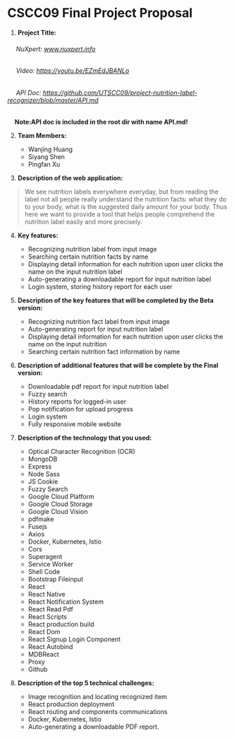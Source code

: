 # CSCC09 Final Project Proposal

1. __Project Title:__
###### &nbsp;&nbsp;&nbsp;&nbsp;&nbsp;NuXpert: www.nuxpert.info
###### &nbsp;&nbsp;&nbsp;&nbsp;&nbsp;Video:  https://youtu.be/EZmEdJBANLo
###### &nbsp;&nbsp;&nbsp;&nbsp;&nbsp;API Doc:  https://github.com/UTSCC09/project-nutrition-label-recognizer/blob/master/API.md
**&nbsp;&nbsp;&nbsp;&nbsp;&nbsp;Note:API doc is included in the root dir with name API.md!**


2. __Team Members:__
   * Wanjing Huang
   * Siyang Shen
   * Pingfan Xu

3. __Description of the web application:__
>We see nutrition labels everywhere everyday, but from reading the label not all people really understand the nutrition facts: what they do to your body, what is the suggested daily amount for your body. Thus here we want to provide a tool that helps people comprehend the nutrition label easily and more precisely.

4. __Key features:__
    * Recognizing nutrition label from input image
    * Searching certain nutrition facts by name
    * Displaying detail information for each nutrition upon user clicks the name on the input nutrition label
    * Auto-generating a downloadable report for input nutrition label 
    * Login system, storing history report for each user

5. __Description of the key features that will be completed by the Beta version:__
    * Recognizing nutrition fact label from input image
    * Auto-generating report for input nutrition label 
    * Displaying detail information for each nutrition upon user clicks the name on the input nutrition 
    * Searching certain nutrition fact information by name

6. __Description of additional features that will be complete by the Final version:__
    * Downloadable pdf report for input nutrition label 
    * Fuzzy search
    * History reports for logged-in user
    * Pop notification for upload progress
    * Login system
    * Fully responsive mobile website

7. __Description of the technology that you used:__
    * Optical Character Recognition (OCR)
    * MongoDB
    * Express
    * Node Sass
    * JS Cookie
    * Fuzzy Search
    * Google Cloud Platform
    * Google Cloud Storage
    * Google Cloud Vision
    * pdfmake
    * Fusejs
    * Axios 
    * Docker, Kubernetes, Istio
    * Cors
    * Superagent
    * Service Worker
    * Shell Code
    * Bootstrap Fileinput
    * React
    * React Native
    * React Notification System
    * React Read Pdf
    * React Scripts
    * React production build
    * React Dom
    * React Signup Login Component
    * React Autobind
    * MDBReact
    * Proxy
    * Github
    


8. __Description of the top 5 technical challenges:__
    * Image recognition and locating recognized item
    * React production deployment
    * React routing and components communications
    * Docker, Kubernetes, Istio
    * Auto-generating a downloadable PDF report.




